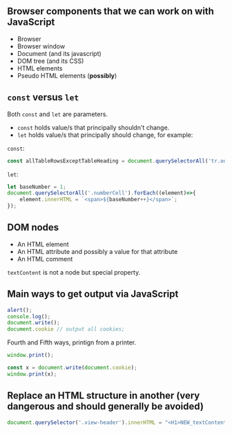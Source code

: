 ## Browser components that we can work on with JavaScript

* Browser
* Browser window
* Document (and its javascript)
* DOM tree (and its CSS)
* HTML elements
* Pseudo HTML elements (**possibly**)

## `const` versus `let`

Both `const` and `let` are parameters.

* `const` holds value/s that principally shouldn't change.
* `let` holds value/s that principally should change, for example:

`const`:

```js
const allTableRowsExceptTableHeading = document.querySelectorAll('tr.odd, tr.even');
```

`let`:

```js
let baseNumber = 1;
document.querySelectorAll('.numberCell').forEach((element)=>{
    element.innerHTML = `<span>${baseNumber++}</span>`;
});
```

## DOM nodes

* An HTML element
* An HTML attribute and possibly a value for that attribute
* An HTML comment

`textContent` is not a node but special property.

## Main ways to get output via JavaScript

```js
alert();
console.log();
document.write();
document.cookie // output all cookies;
```

Fourth and Fifth ways, printign from a printer.

```js
window.print();

const x = document.write(document.cookie);
window.print(x);
```

## Replace an HTML structure in another (very dangerous and should generally be avoided)

```js
document.querySelector('.view-header').innerHTML = "<H1>NEW_textContent_COMES_HERE</H1>";
```
